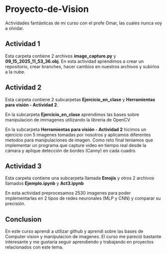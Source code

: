 # Proyecto-de-Vision
Actividades fantásticas de mi curso con el profe Omar, las cuales nunca voy a olvidar.

## Actividad 1

Esta carpeta contiene 2 archivos **image_capture.py** y **09_15_2025_11_53_36.obj**.
En esta actividad aprendimos a crear un repositorio, crear branches, hacer cambios en nuestros archivos y subirlos a la nube.

## Actividad 2

Esta carpeta contiene 2 subcarpetas **Ejercicio_en_clase** y **Herramientas para visión - Actividad 2**.

En la subcarpeta **Ejercicio_en_clase** aprendimos las bases sobre manipulacion de immagenes utilizando la libreria de OpenCV

En la subcarpeta **Herramientas para visión - Actividad 2**  hicimos un ejercicio con 5 imagenes tomadas por nosotros y aplicamos diferentes metodos para manipulaciones de imagen. Como reto final teniamos que 
implementar un programa que capture video en tiempo real desde la cámara y aplique detección de bordes (Canny) en cada cuadro.

## Actividad 3

Esta carpeta contiene una subcarpeta llamada **Emojis** y otros 2 archivos llamados **Ejemplo.ipynb** y **Act3.ipynb**

En esta actividad preprocesamos 2530 imagenes para poder implementarlas en 2 tipos de redes neuronales (MLP y CNN) y comparar su precisión.

## Conclusion

En este curso aprendi a utilizar github y aprendi sobre las bases de Computer vision y manipulacion de imagenes. El curso me pareció bastante interesante y me gustaria seguir aprendiendo y trabajando en proyectos
relacionados con este tema.
